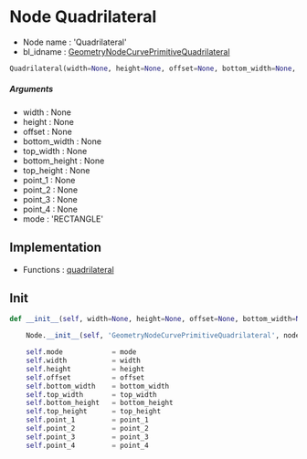 # Node Quadrilateral

- Node name : 'Quadrilateral'
- bl_idname : [GeometryNodeCurvePrimitiveQuadrilateral](https://docs.blender.org/api/current/bpy.types.GeometryNodeCurvePrimitiveQuadrilateral.html)


``` python
Quadrilateral(width=None, height=None, offset=None, bottom_width=None, top_width=None, bottom_height=None, top_height=None, point_1=None, point_2=None, point_3=None, point_4=None, mode='RECTANGLE', node_label=None, node_color=None)
```
##### Arguments

- width : None
- height : None
- offset : None
- bottom_width : None
- top_width : None
- bottom_height : None
- top_height : None
- point_1 : None
- point_2 : None
- point_3 : None
- point_4 : None
- mode : 'RECTANGLE'

## Implementation

- Functions : [quadrilateral](/docs/GeoNodes/GeoNodesTree.md#quadrilateral)

## Init

``` python
def __init__(self, width=None, height=None, offset=None, bottom_width=None, top_width=None, bottom_height=None, top_height=None, point_1=None, point_2=None, point_3=None, point_4=None, mode='RECTANGLE', node_label=None, node_color=None):

    Node.__init__(self, 'GeometryNodeCurvePrimitiveQuadrilateral', node_label=node_label, node_color=node_color)

    self.mode            = mode
    self.width           = width
    self.height          = height
    self.offset          = offset
    self.bottom_width    = bottom_width
    self.top_width       = top_width
    self.bottom_height   = bottom_height
    self.top_height      = top_height
    self.point_1         = point_1
    self.point_2         = point_2
    self.point_3         = point_3
    self.point_4         = point_4
```
